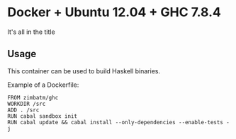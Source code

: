 Docker + Ubuntu 12.04 + GHC 7.8.4
=================================

It's all in the title

Usage
-----

This container can be used to build Haskell binaries.

Example of a Dockerfile:
```
FROM zimbatm/ghc
WORKDIR /src
ADD . /src
RUN cabal sandbox init
RUN cabal update && cabal install --only-dependencies --enable-tests -j
```

